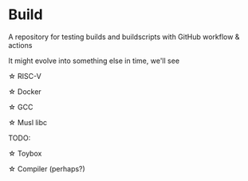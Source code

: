 # Build
A repository for testing builds and buildscripts with GitHub workflow & actions

It might evolve into something else in time, we'll see

☆ RISC-V

☆ Docker

☆ GCC

☆ Musl libc

TODO:

☆ Toybox

☆ Compiler (perhaps?)
